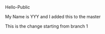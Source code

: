 Hello-Public

My Name is YYY and I added this to the master

This is the change starting from branch 1